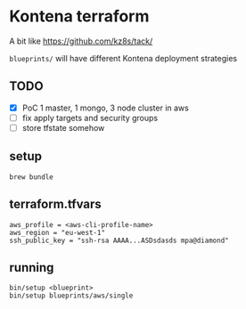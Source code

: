 # Kontena terraform

A bit like https://github.com/kz8s/tack/

`blueprints/` will have different Kontena deployment strategies

## TODO

 - [x] PoC 1 master, 1 mongo, 3 node cluster in aws
 - [ ] fix apply targets and security groups
 - [ ] store tfstate somehow

## setup
```
brew bundle
```

## terraform.tfvars
```
aws_profile = <aws-cli-profile-name>
aws_region = "eu-west-1"
ssh_public_key = "ssh-rsa AAAA...ASDsdasds mpa@diamond"
```

## running
```
bin/setup <blueprint>
bin/setup blueprints/aws/single
```
